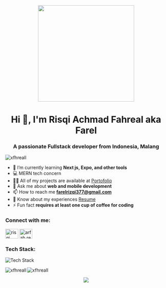 <div align="center">
  <img src="https://media.giphy.com/media/vzO0Vc8b2VBLi/giphy.gif" width="300"/>
</div>

<h1 align="center">Hi 👋, I'm Risqi Achmad Fahreal aka Farel</h1>
<h3 align="center">A passionate Fullstack developer from Indonesia, Malang</h3>

<p align="left"> <img src="https://komarev.com/ghpvc/?username=xfhreall&label=Profile%20views&color=0e75b6&style=flat" alt="xfhreall" /> </p>

- 🌱 I’m currently learning **Next js, Expo, and other tools**
- 💻 MERN tech concern
- 👨‍💻 All of my projects are available at [Portofolio](https://xfhreall.tech/)
- 💬 Ask me about **web and mobile development**
- 📫 How to reach me **farelrizqi377@gmail.com**
- 📄 Know about my experiences [Resume](https://drive.google.com/file/d/1AOOfAUFsj960NvZLMhmQuPZKFDKBZR1c/view?usp=sharing)
- ⚡ Fun fact **requires at least one cup of coffee for coding**

<h3 align="left">Connect with me:</h3>
<p align="left">
<a href="https://linkedin.com/in/risqi achmad fahreal" target="blank"><img align="center" src="https://raw.githubusercontent.com/rahuldkjain/github-profile-readme-generator/master/src/images/icons/Social/linked-in-alt.svg" alt="risqi achmad fahreal" height="30" width="40" /></a>
<a href="https://instagram.com/arfah.real_" target="blank"><img align="center" src="https://raw.githubusercontent.com/rahuldkjain/github-profile-readme-generator/master/src/images/icons/Social/instagram.svg" alt="arfah.real_" height="30" width="40" /></a>
</p>

<h3 align="left">Tech Stack:</h3>

![Tech Stack](https://skillicons.dev/icons?i=css,figma,git,html,illustrator,java,javascript,linux,nextjs,postman,react,sass,tailwind,typescript,expojs,flutter,supabase,mongodb,prisma,neon,auth0,query&theme=dark)

<p>
  <img align="left" src="https://github-readme-stats.vercel.app/api/top-langs?username=xfhreall&show_icons=true&theme=dark&title_color=ffffff&text_color=ffffff&locale=en&layout=compact" alt="xfhreall" />
</p>
<p>
  <img align="center" src="https://github-readme-streak-stats.herokuapp.com/?user=xfhreall&theme=dark" alt="xfhreall" />
</p>

<div align="center">
  <img src="https://capsule-render.vercel.app/api?type=waving&color=gradient&height=120&section=footer" />
</div>
